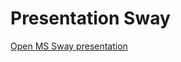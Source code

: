# Presentation Sway
<a href="https://sway.com/s/ZXJ3DPM6j1n6tKwB/embed">Open MS Sway presentation</a>

